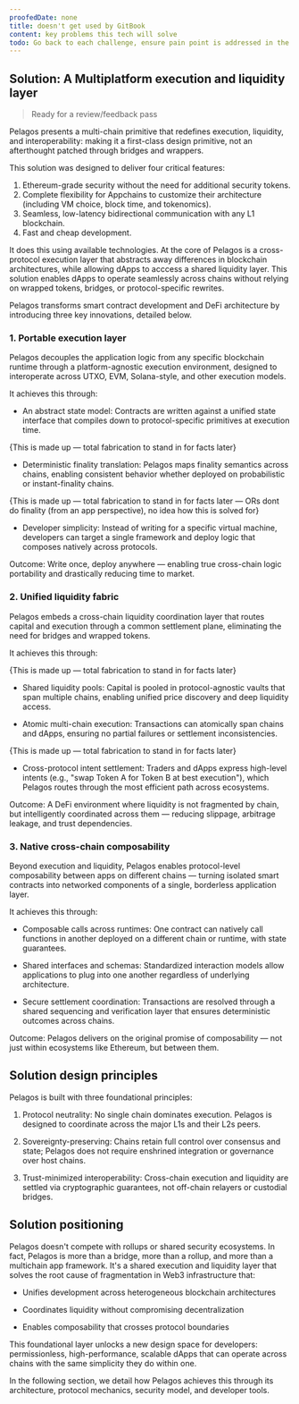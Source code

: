 ```yaml
---
proofedDate: none
title: doesn't get used by GitBook
content: key problems this tech will solve
todo: Go back to each challenge, ensure pain point is addressed in the solution IF not then remove or redefine the challenge
---
```


## Solution: A Multiplatform execution and liquidity layer

> Ready for a review/feedback pass

Pelagos presents a multi-chain primitive that redefines execution, liquidity, and interoperability: making it a first-class design primitive, not an afterthought patched through bridges and wrappers.

This solution was designed to deliver four critical features:

1. Ethereum-grade security without the need for additional security tokens.
2. Complete flexibility for Appchains to customize their architecture (including VM choice, block time, and tokenomics).
3. Seamless, low-latency bidirectional communication with any L1 blockchain.
4. Fast and cheap development.

It does this using available technologies. At the core of Pelagos is a cross-protocol execution layer that abstracts away differences in blockchain architectures, while allowing dApps to acccess a shared liquidity layer. This solution enables dApps to operate seamlessly across chains without relying on wrapped tokens, bridges, or protocol-specific rewrites.

Pelagos transforms smart contract development and DeFi architecture by introducing three key innovations, detailed below.

### 1. Portable execution layer

Pelagos decouples the application logic from any specific blockchain runtime through a platform-agnostic execution environment, designed to interoperate across UTXO, EVM, Solana-style, and other execution models.

It achieves this through:

- An abstract state model: Contracts are written against a unified state interface that compiles down to protocol-specific primitives at execution time.

{This is made up &mdash; total fabrication to stand in for facts later}

- Deterministic finality translation: Pelagos maps finality semantics across chains, enabling consistent behavior whether deployed on probabilistic or instant-finality chains.

{This is made up &mdash; total fabrication to stand in for facts later &mdash; ORs dont do finality (from an app perspective), no idea how this is solved for}

- Developer simplicity: Instead of writing for a specific virtual machine, developers can target a single framework and deploy logic that composes natively across protocols.

Outcome: Write once, deploy anywhere — enabling true cross-chain logic portability and drastically reducing time to market.

### 2. Unified liquidity fabric

Pelagos embeds a cross-chain liquidity coordination layer that routes capital and execution through a common settlement plane, eliminating the need for bridges and wrapped tokens.

It achieves this through: 

{This is made up &mdash; total fabrication to stand in for facts later}

- Shared liquidity pools: Capital is pooled in protocol-agnostic vaults that span multiple chains, enabling unified price discovery and deep liquidity access.

- Atomic multi-chain execution: Transactions can atomically span chains and dApps, ensuring no partial failures or settlement inconsistencies.

{This is made up &mdash; total fabrication to stand in for facts later}

- Cross-protocol intent settlement: Traders and dApps express high-level intents (e.g., "swap Token A for Token B at best execution"), which Pelagos routes through the most efficient path across ecosystems.

Outcome: A DeFi environment where liquidity is not fragmented by chain, but intelligently coordinated across them — reducing slippage, arbitrage leakage, and trust dependencies.

### 3. Native cross-chain composability

Beyond execution and liquidity, Pelagos enables protocol-level composability between apps on different chains — turning isolated smart contracts into networked components of a single, borderless application layer.

It achieves this through:

- Composable calls across runtimes: One contract can natively call functions in another deployed on a different chain or runtime, with state guarantees.

- Shared interfaces and schemas: Standardized interaction models allow applications to plug into one another regardless of underlying architecture.

- Secure settlement coordination: Transactions are resolved through a shared sequencing and verification layer that ensures deterministic outcomes across chains.

Outcome: Pelagos delivers on the original promise of composability — not just within ecosystems like Ethereum, but between them.

## Solution design principles

Pelagos is built with three foundational principles:

1. Protocol neutrality: No single chain dominates execution. Pelagos is designed to coordinate across the major L1s and their L2s peers.

2. Sovereignty-preserving: Chains retain full control over consensus and state; Pelagos does not require enshrined integration or governance over host chains.

3. Trust-minimized interoperability: Cross-chain execution and liquidity are settled via cryptographic guarantees, not off-chain relayers or custodial bridges.

## Solution positioning

Pelagos doesn't compete with rollups or shared security ecosystems. In fact, Pelagos is more than a bridge, more than a rollup, and more than a multichain app framework. It's a shared execution and liquidity layer that solves the root cause of fragmentation in Web3 infrastructure that:

- Unifies development across heterogeneous blockchain architectures

- Coordinates liquidity without compromising decentralization

- Enables composability that crosses protocol boundaries

This foundational layer unlocks a new design space for developers: permissionless, high-performance, scalable dApps that can operate across chains with the same simplicity they do within one.

In the following section, we detail how Pelagos achieves this through its architecture, protocol mechanics, security model, and developer tools.